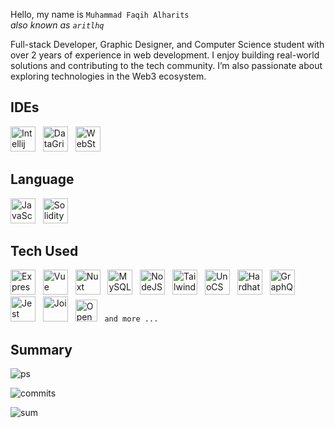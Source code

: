 Hello, my name is `Muhammad Faqih Alharits`
<br>
<i>also known as `aritlhq`</i>

Full-stack Developer, Graphic Designer, and Computer Science student with over 2 years of experience in web development. I enjoy building real-world solutions and contributing to the tech community. I’m also passionate about exploring technologies in the Web3 ecosystem.

## IDEs
<div>  
  <img src="https://api.iconify.design/logos:intellij-idea.svg?color=%23ffffff" title="Intellij" alt="Intellij" width="40" height="40"/> &nbsp;
  <img src="https://api.iconify.design/logos:datagrip.svg?color=%23ffffff" title="DataGrip" alt="DataGrip" width="40" height="40"/> &nbsp;
  <img src="https://api.iconify.design/devicon:webstorm.svg?color=%23ffffff" title="WebStorm" alt="WebStorm" width="40" height="40"/> &nbsp;
</div>

## Language
<div>  
  <img src="https://api.iconify.design/logos:javascript.svg?color=%23ffffff" title="JavaScript" alt="JavaScript" width="40" height="40"/> &nbsp;
  <img src="https://api.iconify.design/vscode-icons:file-type-solidity.svg?color=%23ffffff" title="Solidity" alt="Solidity" width="40" height="40"/> &nbsp;
</div>

## Tech Used

<div>
  <img src="https://api.iconify.design/simple-icons:express.svg?color=%23ffffff" title="Express" alt="Express" width="40" height="40"/> &nbsp;
  <img src="https://api.iconify.design/material-icon-theme:vue.svg?color=%23ffffff" title="Vue" alt="Vue" width="40" height="40"/> &nbsp;
  <img src="https://api.iconify.design/devicon:nuxtjs.svg?color=%23ffffff" title="Nuxt" alt="Nuxt" width="40" height="40"/> &nbsp;
  <img src="https://api.iconify.design/devicon:mysql.svg?color=%23ffffff" title="MySQL" alt="MySQL" width="40" height="40"/> &nbsp;
  <img src="https://api.iconify.design/devicon:nodejs.svg?color=%23ffffff" title="NodeJS" alt="NodeJS" width="40" height="40"/> &nbsp;
  <img src="https://api.iconify.design/devicon:tailwindcss.svg?color=%23ffffff" title="TailwindCSS" alt="TailwindCSS" width="40" height="40"/> &nbsp;
  <img src="https://api.iconify.design/vscode-icons:file-type-unocss.svg?color=%23ffffff" title="UnoCSS" alt="UnoCSS" width="40" height="40"/> &nbsp;
  <img src="https://api.iconify.design/devicon:hardhat.svg?color=%23ffffff" title="Hardhat" alt="Hardhat" width="40" height="40"/> &nbsp;
  <img src="https://api.iconify.design/vscode-icons:file-type-graphql.svg?color=%23ffffff" title="GraphQL" alt="GraphQL" width="40" height="40"/> &nbsp;
  <img src="https://api.iconify.design/vscode-icons:file-type-jest.svg?color=%23ffffff" title="Jest" alt="Jest" width="40" height="40"/> &nbsp;
  <img src="https://joi.dev/_nuxt/img/joiTransparent.c5fc726.png" title="Joi" alt="Joi" width="40" height="40"/> &nbsp;
  <img src="https://api.iconify.design/simple-icons:openzeppelin.svg?color=%23ffffff" title="OpenZeppelin" alt="OpenZeppelin" width="35" height="35"/> &nbsp;
  <code>and more ...</code> &nbsp;
</div>

## Summary 
![ps](http://github-profile-summary-cards.vercel.app/api/cards/most-commit-language?username=aritlhq&theme=default)

![commits](http://github-profile-summary-cards.vercel.app/api/cards/productive-time?username=aritlhq&theme=default&utcOffset=8)

![sum](http://github-profile-summary-cards.vercel.app/api/cards/profile-details?username=aritlhq&theme=default)
